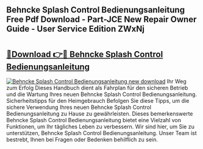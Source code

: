 ## Behncke Splash Control Bedienungsanleitung Free Pdf Download - Part-JCE New Repair Owner Guide - User Service Edition ZWxNj

# <h2><a href="http://df13v4.blite.top/?on=Behncke+Splash+Control+Bedienungsanleitung">🔗Download 👉🔴 Behncke Splash Control Bedienungsanleitung</a></h2>

[![Behncke Splash Control Bedienungsanleitung new download](https://i.imgur.com/lujVjoI.png)](http://df13v4.blite.top/?on=Behncke+Splash+Control+Bedienungsanleitung)
Ihr Weg zum Erfolg Dieses Handbuch dient als Fahrplan für den sicheren Betrieb und die Wartung Ihres neuen Behncke Splash Control Bedienungsanleitung. Sicherheitstipps für den Heimgebrauch Befolgen Sie diese Tipps, um die sichere Verwendung Ihres neuen Behncke Splash Control Bedienungsanleitung zu Hause zu gewährleisten. Dieses bemerkenswerte Behncke Splash Control Bedienungsanleitung bietet eine Vielzahl von Funktionen, um Ihr tägliches Leben zu verbessern. Wir sind hier, um Sie zu unterstützen, Behncke Splash Control Bedienungsanleitung. Unser Team ist bestrebt, Ihnen bei Fragen oder Bedenken behilflich zu sein.
